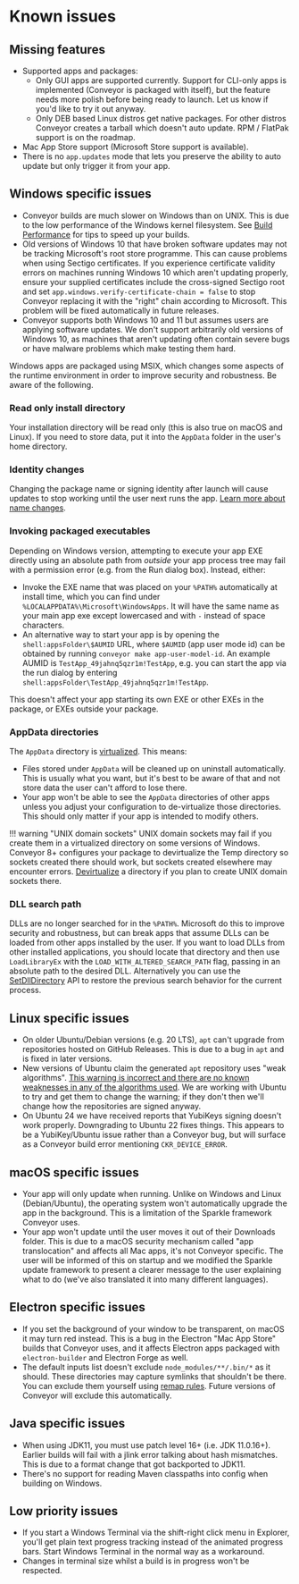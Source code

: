 # Known issues

## Missing features

* Supported apps and packages:
    * Only GUI apps are supported currently. Support for CLI-only apps is implemented (Conveyor is packaged with itself), but the feature 
      needs more polish before being ready to launch. Let us know if you'd like to try it out anyway.
    * Only DEB based Linux distros get native packages. For other distros Conveyor creates a tarball which doesn't auto update. 
      RPM / FlatPak support is on the roadmap.
* Mac App Store support (Microsoft Store support is available).
* There is no `app.updates` mode that lets you preserve the ability to auto update but only trigger it from your app.

## Windows specific issues

* Conveyor builds are much slower on Windows than on UNIX. This is due to the low performance of the Windows kernel filesystem. See [Build Performance](performance.md) for tips to speed up your builds.
* Old versions of Windows 10 that have broken software updates may not be tracking Microsoft's root store programme. This can cause problems when using Sectigo certificates. If you experience certificate validity errors on machines running Windows 10 which aren't updating properly, ensure your supplied certificates include the cross-signed Sectigo root and set `app.windows.verify-certificate-chain = false` to stop Conveyor replacing it with the "right" chain according to Microsoft. This problem will be fixed automatically in future releases.
* Conveyor supports both Windows 10 and 11 but assumes users are applying software updates. We don't support arbitrarily old versions of Windows 10, as machines that aren't updating often contain severe bugs or have malware problems which make testing them hard.

Windows apps are packaged using MSIX, which changes some aspects of the runtime environment in order to improve security and robustness.
Be aware of the following.

### Read only install directory

Your installation directory will be read only (this is also true on macOS and Linux). If you need to store data, put it into the `AppData` folder in the user's home directory.

### Identity changes

Changing the package name or signing identity after launch will cause updates to stop working until the user next runs the app. [Learn more about name changes](name-changes.md).

### Invoking packaged executables

Depending on Windows version, attempting to execute your app EXE directly using an absolute path from _outside_ your app process tree 
may fail with a permission error (e.g. from the Run dialog box). Instead, either:

  * Invoke the EXE name that was placed on your `%PATH%` automatically at install time, which you can find under 
    `%LOCALAPPDATA%\Microsoft\WindowsApps`. It will have the same name as your main app exe except lowercased and with `-` instead of 
    space characters.  
  * An alternative way to start your app is by opening the `shell:appsFolder\$AUMID` URL, where `$AUMID` (app user mode id) can be 
    obtained by running `conveyor make app-user-model-id`. An example AUMID is `TestApp_49jahnq5qzr1m!TestApp`, e.g. you can start 
    the app via the run dialog by entering `shell:appsFolder\TestApp_49jahnq5qzr1m!TestApp`.

This doesn't affect your app starting its own EXE or other EXEs in the package, or EXEs outside your package.

### AppData directories

The `AppData` directory is [virtualized](configs/windows.md#virtualization). This means:

* Files stored under `AppData` will be cleaned up on uninstall automatically. This is usually what you want, but it's best to be 
  aware of that and not store data the user can't afford to lose there.
* Your app won't be able to see the `AppData` directories of other apps unless you adjust your configuration to de-virtualize those directories.
  This should only matter if your app is intended to modify others.

!!! warning "UNIX domain sockets"
    UNIX domain sockets may fail if you create them in a virtualized directory on some versions of Windows. Conveyor 8+ configures your 
    package to devirtualize the Temp directory so sockets created there should work, but sockets created elsewhere may encounter errors. 
    [Devirtualize](configs/windows.md#virtualization) a directory if you plan to create UNIX domain sockets there.

### DLL search path

DLLs are no longer searched for in the `%PATH%`. Microsoft do this to improve security and robustness, but can break apps that assume DLLs can
be loaded from other apps installed by the user. If you want to load DLLs from other installed applications, you should locate that 
directory and then use `LoadLibraryEx` with the `LOAD_WITH_ALTERED_SEARCH_PATH` flag, passing in an absolute path to the desired DLL. 
Alternatively you can use the [SetDllDirectory](https://learn.microsoft.com/en-us/windows/win32/api/winbase/nf-winbase-setdlldirectorya) 
API to restore the previous search behavior for the current process. 

## Linux specific issues

* On older Ubuntu/Debian versions (e.g. 20 LTS), `apt` can't upgrade from repositories hosted on GitHub Releases. This is due to a bug in 
  `apt` and is fixed in later versions.
* New versions of Ubuntu claim the generated `apt` repository uses "weak algorithms". [This warning is incorrect and there are no known weaknesses in any of the algorithms used](https://discourse.ubuntu.com/t/new-requirements-for-apt-repository-signing-in-24-04/42854). We are working with Ubuntu to try and get them to change the warning; if they don't then we'll change how the repositories are signed anyway.
* On Ubuntu 24 we have received reports that YubiKeys signing doesn't work properly. Downgrading to Ubuntu 22 fixes things. This appears to be a YubiKey/Ubuntu issue rather than a Conveyor bug, but will surface as a Conveyor build error mentioning `CKR_DEVICE_ERROR`.

## macOS specific issues

* Your app will only update when running. Unlike on Windows and Linux (Debian/Ubuntu), the operating system won't automatically upgrade the
  app in the background. This is a limitation of the Sparkle framework Conveyor uses.
* Your app won't update until the user moves it out of their Downloads folder. This is due to a macOS security mechanism called "app translocation" and affects all Mac apps, it's not Conveyor specific. The user will be informed of this on startup and we modified the Sparkle update framework to present a clearer message to the user explaining what to do (we've also translated it into many different languages).

## Electron specific issues

* If you set the background of your window to be transparent, on macOS it may turn red instead. This is a bug in the Electron "Mac App Store" builds that Conveyor uses, and it affects Electron apps packaged with `electron-builder` and Electron Forge as well.
* The default inputs list doesn't exclude `node_modules/**/.bin/*` as it should. These directories may capture symlinks that shouldn't be there. You can exclude them yourself using [remap rules](configs/inputs.md#remap-rules). Future versions of Conveyor will exclude this automatically.

## Java specific issues

* When using JDK11, you must use patch level 16+ (i.e. JDK 11.0.16+). Earlier builds will fail with a jlink error talking about hash mismatches. This is due to a format change that got backported to JDK11.
* There's no support for reading Maven classpaths into config when building on Windows.

## Low priority issues 

* If you start a Windows Terminal via the shift-right click menu in Explorer, you'll get plain text progress tracking instead of the animated progress bars. Start Windows Terminal in the normal way as a workaround.
* Changes in terminal size whilst a build is in progress won't be respected.
